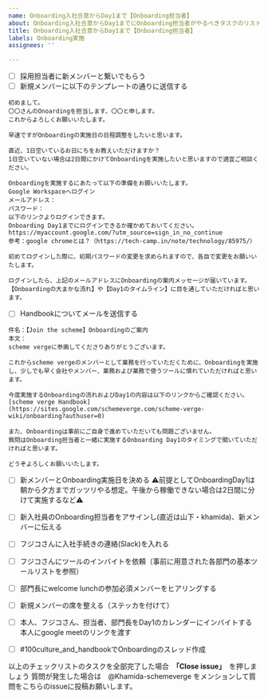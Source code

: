 ```yaml
---
name: Onboarding入社合意からDay1まで【Onboarding担当者】
about: Onboarding入社合意からDay1までにOnboarding担当者がやるべきタスクのリスト
title: Onboarding入社合意からDay1まで【Onboarding担当者】
labels: Onboarding実施
assignees: ''

---
```


- [ ] 採用担当者に新メンバーと繋いでもらう
- [ ] 新規メンバーに以下のテンプレートの通りに送信する

```
初めまして。
〇〇さんのOnoardingを担当します、〇〇と申します。
これからよろしくお願いいたします。

早速ですがOnboardingの実施日の日程調整をしたいと思います。

直近、1日空いているお日にちをお教えいただけますか？
1日空いていない場合は2日間にかけてOnboardingを実施したいと思いますので適宜ご相談ください。

Onboardingを実施するにあたって以下の準備をお願いいたします。
Google Workspaceへログイン
メールアドレス：
パスワード：
以下のリンクよりログインできます。
Onboarding Day1までにログインできるか確かめておいてください。
https://myaccount.google.com/?utm_source=sign_in_no_continue
参考：google chromeとは？（https://tech-camp.in/note/technology/85975/）

初めてログインした際に、初期パスワードの変更を求められますので、各自で変更をお願いいたします。

ログインしたら、上記のメールアドレスにOnboardingの案内メッセージが届いています。
【Onboardingの大まかな流れ】や【Day1のタイムライン】に目を通していただければと思います。
```

- [ ] Handbookについてメールを送信する
```
件名：【Join the scheme】Onboardingのご案内
本文：
scheme vergeに参画してくださりありがとうございます。

これからscheme vergeのメンバーとして業務を行っていただくために、Onboardingを実施し、少しでも早く会社やメンバー、業務および業務で使うツールに慣れていただければと思います。

今度実施するOnboardingの流れおよびDay1の内容は以下のリンクからご確認ください。
[scheme verge Handbook](https://sites.google.com/schemeverge.com/scheme-verge-wiki/onboarding?authuser=0)

また、Onboardingは事前にご自身で進めていただいても問題ございません。
質問はOnboarding担当者と一緒に実施するOnboarding Day1のタイミングで聞いていただければと思います。

どうぞよろしくお願いいたします。

```
- [ ] 新メンバーとOnboarding実施日を決める
⚠前提としてOnboardingDay1は朝から夕方までガッツリやる想定。午後から稼働できない場合は2日間に分けて実施するなど⚠

- [ ] 新入社員のOnboarding担当者をアサインし(直近は山下・khamida)、新メンバーに伝える
- [ ] フジコさんに入社手続きの連絡(Slack)を入れる
- [ ] フジコさんにツールのインバイトを依頼（事前に用意された各部門の基本ツールリストを参照）
- [ ] 部門長にwelcome lunchの参加必須メンバーをヒアリングする
- [ ] 新規メンバーの席を整える（ステッカを付けて）
- [ ] 本人、フジコさん、担当者、部門長をDay1のカレンダーにインバイトする 本人にgoogle meetのリンクを渡す
- [ ] #100culture_and_handbookでOnboardingのスレッド作成

以上のチェックリストのタスクを全部完了した場合　**「Close issue」**　を押しましょう
質問が発生した場合は　@Khamida-schemeverge をメンションして質問をこちらのissueに投稿お願いします。
